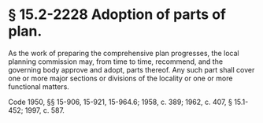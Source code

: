 # § 15.2-2228 Adoption of parts of plan.

<p>As the work of preparing the comprehensive plan progresses, the local planning commission may, from time to time, recommend, and the governing body approve and adopt, parts thereof. Any such part shall cover one or more major sections or divisions of the locality or one or more functional matters.</p><p>Code 1950, §§ 15-906, 15-921, 15-964.6; 1958, c. 389; 1962, c. 407, § 15.1-452; 1997, c. 587.</p>